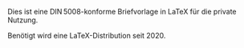 Dies ist eine DIN 5008-konforme Briefvorlage in LaTeX für die private Nutzung.

Benötigt wird eine LaTeX-Distribution seit 2020.
